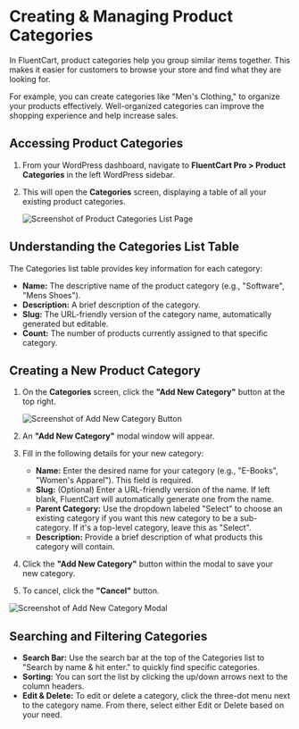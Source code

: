 # Creating & Managing Product Categories

In FluentCart, product categories help you group similar items together. This makes it easier for customers to browse your store and find what they are looking for.

For example, you can create categories like "Men's Clothing," to organize your products effectively. Well-organized categories can improve the shopping experience and help increase sales.

## Accessing Product Categories

1.  From your WordPress dashboard, navigate to **FluentCart Pro > Product Categories** in the left WordPress sidebar.
2.  This will open the **Categories** screen, displaying a table of all your existing product categories.

    ![Screenshot of Product Categories List Page](/images/product-types-creation/Creating-Managing-Product-Categories/Product-Category-1.png)

## Understanding the Categories List Table

The Categories list table provides key information for each category:

* **Name:** The descriptive name of the product category (e.g., "Software", "Mens Shoes").
* **Description:** A brief description of the category.
* **Slug:** The URL-friendly version of the category name, automatically generated but editable.
* **Count:** The number of products currently assigned to that specific category.

## Creating a New Product Category

1.  On the **Categories** screen, click the **"Add New Category"** button at the top right.

    ![Screenshot of Add New Category Button](/images/product-types-creation/Creating-Managing-Product-Categories/Product-Category-2.png) 

2.  An **"Add New Category"** modal window will appear.

   

3.  Fill in the following details for your new category:
    * **Name:** Enter the desired name for your category (e.g., "E-Books", "Women's Apparel"). This field is required.
    * **Slug:** (Optional) Enter a URL-friendly version of the name. If left blank, FluentCart will automatically generate one from the name.
    * **Parent Category:** Use the dropdown labeled "Select" to choose an existing category if you want this new category to be a sub-category. If it's a top-level category, leave this as "Select".
    * **Description:** Provide a brief description of what products this category will contain.

4.  Click the **"Add New Category"** button within the modal to save your new category.
5.  To cancel, click the **"Cancel"** button.

 ![Screenshot of Add New Category Modal](/images/product-types-creation/Creating-Managing-Product-Categories/Product-Category-3.png)

## Searching and Filtering Categories

* **Search Bar:** Use the search bar at the top of the Categories list to "Search by name & hit enter." to quickly find specific categories.
* **Sorting:** You can sort the list by clicking the up/down arrows next to the column headers. 
* **Edit & Delete:** To edit or delete a category, click the three-dot menu next to the category name. From there, select either Edit or Delete based on your need. 

